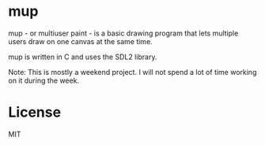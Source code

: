 # mup 
mup - or multiuser paint - is a basic drawing program that lets multiple users draw on one canvas at the same time.

mup is written in C and uses the SDL2 library.

Note: This is mostly a weekend project. I will not spend a lot of time working on it during the week.

# License
MIT